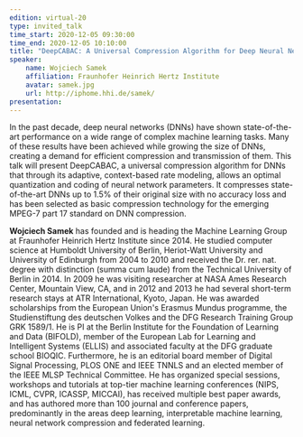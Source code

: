 ```yaml
---
edition: virtual-20
type: invited_talk
time_start: 2020-12-05 09:30:00
time_end: 2020-12-05 10:10:00
title: "DeepCABAC: A Universal Compression Algorithm for Deep Neural Networks"
speaker:
    name: Wojciech Samek 
    affiliation: Fraunhofer Heinrich Hertz Institute
    avatar: samek.jpg
    url: http://iphome.hhi.de/samek/
presentation: 
---
```

In the past decade, deep neural networks (DNNs) have shown state-of-the-art performance on a wide range of complex machine learning tasks. Many of these results have been achieved while growing the size of DNNs, creating a demand for efficient compression and transmission of them. This talk will present DeepCABAC, a universal compression algorithm for DNNs that through its adaptive, context-based rate modeling, allows an optimal quantization and coding of neural network parameters. It compresses state-of-the-art DNNs up to 1.5% of their original size with no accuracy loss and has been selected as basic compression technology for the emerging MPEG-7 part 17 standard on DNN compression.  

**Wojciech Samek** has founded and is heading the Machine Learning Group at Fraunhofer Heinrich Hertz Institute since 2014. He studied computer science at Humboldt University of Berlin, Heriot-Watt University and University of Edinburgh from 2004 to 2010 and received the Dr. rer. nat. degree with distinction (summa cum laude) from the Technical University of Berlin in 2014. In 2009 he was visiting researcher at NASA Ames Research Center, Mountain View, CA, and in 2012 and 2013 he had several short-term research stays at ATR International, Kyoto, Japan. He was awarded scholarships from the European Union's Erasmus Mundus programme, the Studienstiftung des deutschen Volkes and the DFG Research Training Group GRK 1589/1. He is PI at the Berlin Institute for the Foundation of Learning and Data (BIFOLD), member of the European Lab for Learning and Intelligent Systems (ELLIS) and associated faculty at the DFG graduate school BIOQIC. Furthermore, he is an editorial board member of Digital Signal Processing, PLOS ONE and IEEE TNNLS and an elected member of the IEEE MLSP Technical Committee. He has organized special sessions, workshops and tutorials at top-tier machine learning conferences (NIPS, ICML, CVPR, ICASSP, MICCAI), has received multiple best paper awards, and has authored more than 100 journal and conference papers, predominantly in the areas deep learning, interpretable machine learning, neural network compression and federated learning. 
